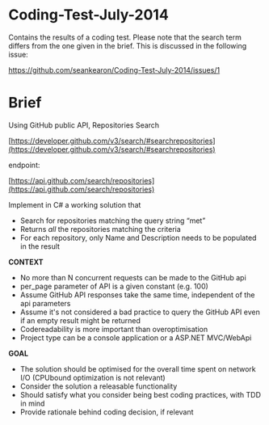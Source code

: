 Coding-Test-July-2014
=====================

Contains the results of a coding test.  Please note that the search term differs from the one given in the brief.  This is discussed in the following issue:

https://github.com/seankearon/Coding-Test-July-2014/issues/1

Brief
=====================

Using GitHub public API, Repositories Search 

[https://developer.github.com/v3/search/#search­repositories](https://developer.github.com/v3/search/#search­repositories)

endpoint:

[https://api.github.com/search/repositories](https://api.github.com/search/repositories)   
 
Implement in C# a working solution that 

* Search for repositories matching the query string “met” 
* Returns *all* the repositories matching the criteria 
* For each repository, only Name and Description needs to be populated in the result 
 
 
**CONTEXT**
 
* No more than N concurrent requests can be made to the GitHub api 
* per_page parameter of API is a given constant (e.g. 100) 
* Assume GitHub API responses take the same time, independent of the api parameters 
* Assume it's not considered a bad practice to query the GitHub API even if an empty 
result might be returned 
* Code­readability is more important than over­optimisation 
* Project type can be a console application or a ASP.NET MVC/WebApi 
 
**GOAL**
 
* The solution should be optimised for the overall time spent on network I/O (CPU­bound 
optimization is not relevant) 
* Consider the solution a releasable functionality 
* Should satisfy what you consider being best coding practices, with TDD in mind 
* Provide rationale behind coding decision, if relevant  

